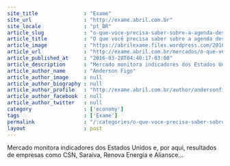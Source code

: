 ```yaml
---
site_title               : "Exame"
site_url                 : "http://exame.abril.com.br"
site_locale              : "pt_BR"
article_slug             : "o-que-voce-precisa-saber-sobre-a-agenda-desta-segunda-feira"
article_title            : "O que você precisa saber sobre a agenda desta segunda-feira"
article_image            : "https://abrilexame.files.wordpress.com/2016/09/size_960_16_9_csn135.jpg?quality=70&strip=all&w=960"
article_url              : "http://exame.abril.com.br/mercados/o-que-voce-precisa-saber-sobre-a-agenda-desta-segunda-feira-43/"
article_published_at     : "2016-03-28T04:40:17-03:00"
article_description      : "Mercado monitora indicadores dos Estados Unidos e, por aqui, resultados de empresas como CSN, Saraiva, Renova Energia e Aliansce..."
article_author_name      : "Anderson Figo"
article_author_image     : null
article_author_biography : null
article_author_profile   : "http://exame.abril.com.br/author/andersonfigo/"
article_author_facebook  : null
article_author_twitter   : null
category                 : ['economy']
tags                     : ['Exame']
permalink                : "/:categories/o-que-voce-precisa-saber-sobre-a-agenda-desta-segunda-feira/"
layout                   : post
---
```


Mercado monitora indicadores dos Estados Unidos e, por aqui, resultados de empresas como CSN, Saraiva, Renova Energia e Aliansce...
